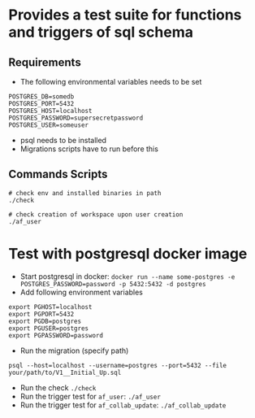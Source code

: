 # Provides a test suite for functions and triggers of sql schema

## Requirements
- The following environmental variables needs to be set
```
POSTGRES_DB=somedb
POSTGRES_PORT=5432
POSTGRES_HOST=localhost
POSTGRES_PASSWORD=supersecretpassword
POSTGRES_USER=someuser
```
- psql needs to be installed
- Migrations scripts have to run before this

## Commands Scripts
```
# check env and installed binaries in path
./check

# check creation of workspace upon user creation
./af_user
```

# Test with postgresql docker image
- Start postgresql in docker: `docker run --name some-postgres -e POSTGRES_PASSWORD=password -p 5432:5432 -d postgres`
- Add following environment variables
```
export PGHOST=localhost
export PGPORT=5432
export PGDB=postgres
export PGUSER=postgres
export PGPASSWORD=password
```
- Run the migration (specify path)
```
psql --host=localhost --username=postgres --port=5432 --file your/path/to/V1__Initial_Up.sql
```
- Run the check `./check`
- Run the trigger test for `af_user`: `./af_user`
- Run the trigger test for `af_collab_update`: `./af_collab_update`

